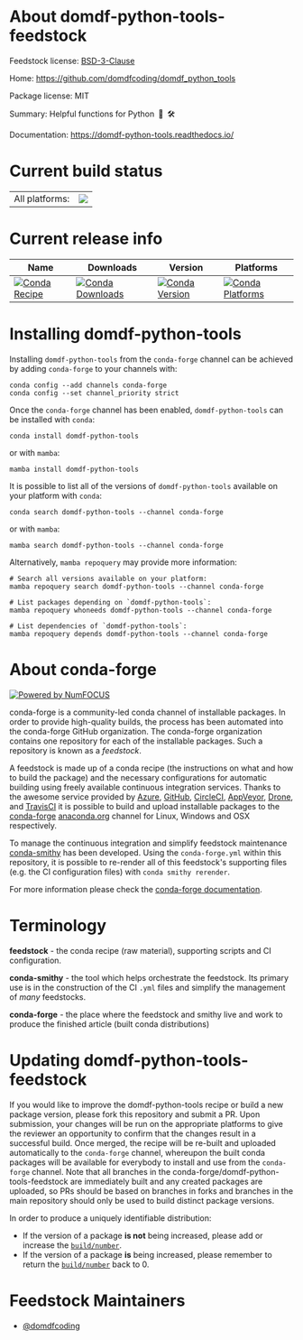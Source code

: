 About domdf-python-tools-feedstock
==================================

Feedstock license: [BSD-3-Clause](https://github.com/conda-forge/domdf-python-tools-feedstock/blob/main/LICENSE.txt)

Home: https://github.com/domdfcoding/domdf_python_tools

Package license: MIT

Summary: Helpful functions for Python 🐍 🛠️

Documentation: https://domdf-python-tools.readthedocs.io/

Current build status
====================


<table><tr><td>All platforms:</td>
    <td>
      <a href="https://dev.azure.com/conda-forge/feedstock-builds/_build/latest?definitionId=15671&branchName=main">
        <img src="https://dev.azure.com/conda-forge/feedstock-builds/_apis/build/status/domdf-python-tools-feedstock?branchName=main">
      </a>
    </td>
  </tr>
</table>

Current release info
====================

| Name | Downloads | Version | Platforms |
| --- | --- | --- | --- |
| [![Conda Recipe](https://img.shields.io/badge/recipe-domdf--python--tools-green.svg)](https://anaconda.org/conda-forge/domdf-python-tools) | [![Conda Downloads](https://img.shields.io/conda/dn/conda-forge/domdf-python-tools.svg)](https://anaconda.org/conda-forge/domdf-python-tools) | [![Conda Version](https://img.shields.io/conda/vn/conda-forge/domdf-python-tools.svg)](https://anaconda.org/conda-forge/domdf-python-tools) | [![Conda Platforms](https://img.shields.io/conda/pn/conda-forge/domdf-python-tools.svg)](https://anaconda.org/conda-forge/domdf-python-tools) |

Installing domdf-python-tools
=============================

Installing `domdf-python-tools` from the `conda-forge` channel can be achieved by adding `conda-forge` to your channels with:

```
conda config --add channels conda-forge
conda config --set channel_priority strict
```

Once the `conda-forge` channel has been enabled, `domdf-python-tools` can be installed with `conda`:

```
conda install domdf-python-tools
```

or with `mamba`:

```
mamba install domdf-python-tools
```

It is possible to list all of the versions of `domdf-python-tools` available on your platform with `conda`:

```
conda search domdf-python-tools --channel conda-forge
```

or with `mamba`:

```
mamba search domdf-python-tools --channel conda-forge
```

Alternatively, `mamba repoquery` may provide more information:

```
# Search all versions available on your platform:
mamba repoquery search domdf-python-tools --channel conda-forge

# List packages depending on `domdf-python-tools`:
mamba repoquery whoneeds domdf-python-tools --channel conda-forge

# List dependencies of `domdf-python-tools`:
mamba repoquery depends domdf-python-tools --channel conda-forge
```


About conda-forge
=================

[![Powered by
NumFOCUS](https://img.shields.io/badge/powered%20by-NumFOCUS-orange.svg?style=flat&colorA=E1523D&colorB=007D8A)](https://numfocus.org)

conda-forge is a community-led conda channel of installable packages.
In order to provide high-quality builds, the process has been automated into the
conda-forge GitHub organization. The conda-forge organization contains one repository
for each of the installable packages. Such a repository is known as a *feedstock*.

A feedstock is made up of a conda recipe (the instructions on what and how to build
the package) and the necessary configurations for automatic building using freely
available continuous integration services. Thanks to the awesome service provided by
[Azure](https://azure.microsoft.com/en-us/services/devops/), [GitHub](https://github.com/),
[CircleCI](https://circleci.com/), [AppVeyor](https://www.appveyor.com/),
[Drone](https://cloud.drone.io/welcome), and [TravisCI](https://travis-ci.com/)
it is possible to build and upload installable packages to the
[conda-forge](https://anaconda.org/conda-forge) [anaconda.org](https://anaconda.org/)
channel for Linux, Windows and OSX respectively.

To manage the continuous integration and simplify feedstock maintenance
[conda-smithy](https://github.com/conda-forge/conda-smithy) has been developed.
Using the ``conda-forge.yml`` within this repository, it is possible to re-render all of
this feedstock's supporting files (e.g. the CI configuration files) with ``conda smithy rerender``.

For more information please check the [conda-forge documentation](https://conda-forge.org/docs/).

Terminology
===========

**feedstock** - the conda recipe (raw material), supporting scripts and CI configuration.

**conda-smithy** - the tool which helps orchestrate the feedstock.
                   Its primary use is in the construction of the CI ``.yml`` files
                   and simplify the management of *many* feedstocks.

**conda-forge** - the place where the feedstock and smithy live and work to
                  produce the finished article (built conda distributions)


Updating domdf-python-tools-feedstock
=====================================

If you would like to improve the domdf-python-tools recipe or build a new
package version, please fork this repository and submit a PR. Upon submission,
your changes will be run on the appropriate platforms to give the reviewer an
opportunity to confirm that the changes result in a successful build. Once
merged, the recipe will be re-built and uploaded automatically to the
`conda-forge` channel, whereupon the built conda packages will be available for
everybody to install and use from the `conda-forge` channel.
Note that all branches in the conda-forge/domdf-python-tools-feedstock are
immediately built and any created packages are uploaded, so PRs should be based
on branches in forks and branches in the main repository should only be used to
build distinct package versions.

In order to produce a uniquely identifiable distribution:
 * If the version of a package **is not** being increased, please add or increase
   the [``build/number``](https://docs.conda.io/projects/conda-build/en/latest/resources/define-metadata.html#build-number-and-string).
 * If the version of a package **is** being increased, please remember to return
   the [``build/number``](https://docs.conda.io/projects/conda-build/en/latest/resources/define-metadata.html#build-number-and-string)
   back to 0.

Feedstock Maintainers
=====================

* [@domdfcoding](https://github.com/domdfcoding/)

